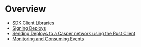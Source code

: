 # Overview

- [SDK Client Libraries](./sdk/index.md)
- [Signing Deploys](./signing-a-deploy.md)
- [Sending Deploys to a Casper network using the Rust Client](./sending-deploys.md)
- [Monitoring and Consuming Events](./monitor-and-consume-events.md)
